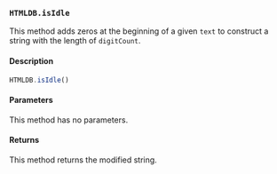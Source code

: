 ### `HTMLDB.isIdle`

This method adds zeros at the beginning of a given `text` to construct a string with the length of `digitCount`.

#### Description

```javascript
HTMLDB.isIdle()
```

#### Parameters

This method has no parameters.

#### Returns

This method returns the modified string.